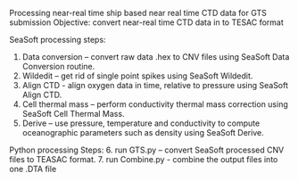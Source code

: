 Processing near-real time ship based near real time CTD data for GTS submission
Objective: convert near-real time  CTD data in to TESAC format

SeaSoft processing steps:

1. Data conversion – convert raw data .hex to CNV files using SeaSoft Data Conversion routine.
2. Wildedit – get rid of single point spikes using SeaSoft Wildedit.
3. Align CTD  - align oxygen data in time, relative to pressure using SeaSoft Align CTD.
4. Cell thermal mass – perform conductivity thermal mass correction using SeaSoft Cell Thermal Mass.
5. Derive – use pressure, temperature and conductivity to compute oceanographic parameters such as density using SeaSoft Derive.


Python processing Steps:
6.  run GTS.py – convert SeaSoft processed CNV files to TEASAC format. 
7.  run Combine.py - combine the output files into one .DTA file 
